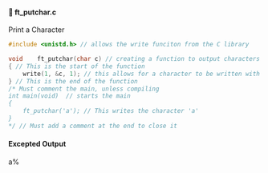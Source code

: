 #### :hammer: ft_putchar.c 

Print a Character
```c
#include <unistd.h> // allows the write funciton from the C library 

void	ft_putchar(char c) // creating a function to output characters
{ // This is the start of the function
  	write(1, &c, 1); // this allows for a character to be written with &c
} // This is the end of the function
/* Must comment the main, unless compiling
int main(void)  // starts the main
{ 
	ft_putchar('a'); // This writes the character 'a'
} 
*/ // Must add a comment at the end to close it
```
#### Excepted Output <br>
a%
